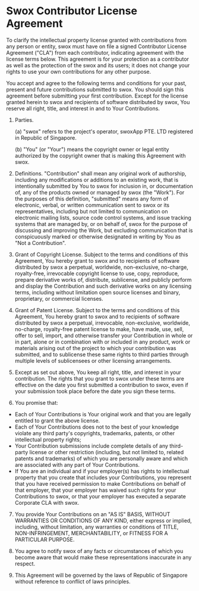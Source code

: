 <!-- To indicate your agreement, simply edit this file and submit a pull request. -->

# Swox Contributor License Agreement

To clarify the intellectual property license granted with contributions from any person or entity, swox must have on file a signed Contributor License Agreement ("CLA") from each contributor, indicating agreement with the license terms below. This agreement is for your protection as a contributor as well as the protection of the swox and its users; it does not change your rights to use your own contributions for any other purpose.

You accept and agree to the following terms and conditions for your past, present and future contributions submitted to swox. You should sign this agreement before submitting your first contribution. Except for the license granted herein to swox and recipients of software distributed by swox, You reserve all right, title, and interest in and to Your Contributions.

1. Parties.

   (a) "swox" refers to the project's operator, swoxApp PTE. LTD registered in Republic of Singapore.

   (b) "You" (or "Your") means the copyright owner or legal entity authorized by the copyright owner that is making this Agreement with swox.

2. Definitions. "Contribution" shall mean any original work of authorship, including any modifications or additions to an existing work, that is intentionally submitted by You to swox for inclusion in, or documentation of, any of the products owned or managed by swox (the "Work"). For the purposes of this definition, "submitted" means any form of electronic, verbal, or written communication sent to swox or its representatives, including but not limited to communication on electronic mailing lists, source code control systems, and issue tracking systems that are managed by, or on behalf of, swox for the purpose of discussing and improving the Work, but excluding communication that is conspicuously marked or otherwise designated in writing by You as "Not a Contribution".

3. Grant of Copyright License. Subject to the terms and conditions of this Agreement, You hereby grant to swox and to recipients of software distributed by swox a perpetual, worldwide, non-exclusive, no-charge, royalty-free, irrevocable copyright license to use, copy, reproduce, prepare derivative works of, distribute, sublicense, and publicly perform and display the Contribution and such derivative works on any licensing terms, including without limitation open source licenses and binary, proprietary, or commercial licenses.

4. Grant of Patent License. Subject to the terms and conditions of this Agreement, You hereby grant to swox and to recipients of software distributed by swox a perpetual, irrevocable, non-exclusive, worldwide, no-charge, royalty-free patent license to make, have made, use, sell, offer to sell, import, and otherwise transfer your Contribution in whole or in part, alone or in combination with or included in any product, work or materials arising out of the project to which your contribution was submitted, and to sublicense these same rights to third parties through multiple levels of sublicensees or other licensing arrangements.

5. Except as set out above, You keep all right, title, and interest in your contribution. The rights that you grant to swox under these terms are effective on the date you first submitted a contribution to swox, even if your submission took place before the date you sign these terms.

6. You promise that:

- Each of Your Contributions is Your original work and that you are legally entitled to grant the above license.
- Each of Your Contributions does not to the best of your knowledge violate any third party's copyrights, trademarks, patents, or other intellectual property rights;
- Your Contribution submissions include complete details of any third-party license or other restriction (including, but not limited to, related patents and trademarks) of which you are personally aware and which are associated with any part of Your Contributions.
- If You are an individual and if your employer(s) has rights to intellectual property that you create that includes your Contributions, you represent that you have received permission to make Contributions on behalf of that employer, that your employer has waived such rights for your Contributions to swox, or that your employer has executed a separate Corporate CLA with swox.

7. You provide Your Contributions on an "AS IS" BASIS, WITHOUT WARRANTIES OR CONDITIONS OF ANY KIND, either express or implied, including, without limitation, any warranties or conditions of TITLE, NON-INFRINGEMENT, MERCHANTABILITY, or FITNESS FOR A PARTICULAR PURPOSE.

8. You agree to notify swox of any facts or circumstances of which you become aware that would make these representations inaccurate in any respect.

9. This Agreement will be governed by the laws of Republic of Singapore without reference to conflict of laws principles.
